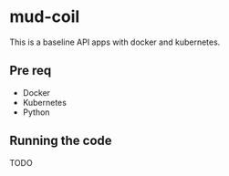 # mud-coil
 
This is a baseline API apps with docker and kubernetes.

 ## Pre req
 * Docker
 * Kubernetes
 * Python

 ## Running the code

 TODO